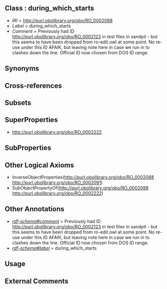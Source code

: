 
## Class : during_which_starts

 * *IRI* = http://purl.obolibrary.org/obo/RO_0002088
 * *Label* = during_which_starts
 * *Comment* = Previously had ID  http://purl.obolibrary.org/obo/RO_0002123 in test files in sandpit - but this seems to have been dropped from ro-edit.owl at some point.  No re-use under this ID AFAIK, but leaving note here in case we run in to clashes down the line.  Official ID now chosen from DOS ID range.

## Synonyms


## Cross-references


## Subsets


## SuperProperties

 * <http://purl.obolibrary.org/obo/RO_0002222>

## SubProperties


## Other Logical Axioms

 * InverseObjectProperties(<http://purl.obolibrary.org/obo/RO_0002088> <http://purl.obolibrary.org/obo/RO_0002091>)
 * SubObjectPropertyOf(<http://purl.obolibrary.org/obo/RO_0002088> <http://purl.obolibrary.org/obo/RO_0002222>)

## Other Annotations

 * *[rdf-schema#comment](../../nt/rdf-schema#comment.md)* = Previously had ID  http://purl.obolibrary.org/obo/RO_0002123 in test files in sandpit - but this seems to have been dropped from ro-edit.owl at some point.  No re-use under this ID AFAIK, but leaving note here in case we run in to clashes down the line.  Official ID now chosen from DOS ID range.
 * *[rdf-schema#label](../../el/rdf-schema#label.md)* = during_which_starts

## Usage


## External Comments

